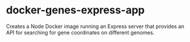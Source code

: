 # docker-genes-express-app

Creates a Node Docker image running an Express server that provides an API for searching for gene coordinates on different genomes.
